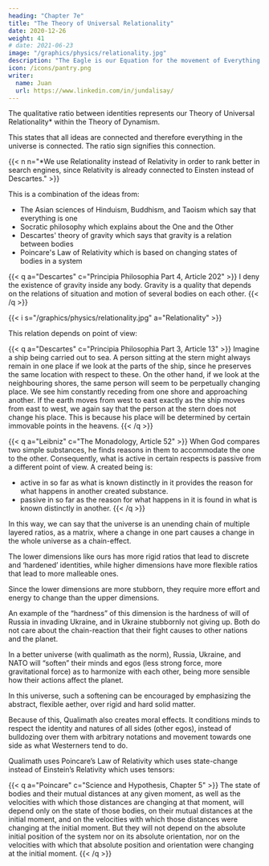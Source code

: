```yaml
---
heading: "Chapter 7e"
title: "The Theory of Universal Relationality"
date: 2020-12-26
weight: 41
# date: 2021-06-23
image: "/graphics/physics/relationality.jpg"
description: "The Eagle is our Equation for the movement of Everything in the physical dimension"
icon: /icons/pantry.png
writer:
  name: Juan
  url: https://www.linkedin.com/in/jundalisay/
---
```




The qualitative ratio between identities represents our Theory of Universal Relationality* within the Theory of Dynamism. 

This states that all ideas are connected and therefore everything in the universe is connected. The ratio sign signifies this connection.

{{< n n="*We use Relationality instead of Relativity in order to rank better in search engines, since Relativity is already connected to Einsten instead of Descartes." >}}


This is a combination of the ideas from:
- The Asian sciences of Hinduism, Buddhism, and Taoism which say that everything is one
- Socratic philosophy which explains about the One and the Other
- Descartes' theory of gravity which says that gravity is a relation between bodies
- Poincare's Law of Relativity which is based on changing states of bodies in a system



{{< q a="Descartes" c="Principia Philosophia Part 4, Article 202" >}}
I deny the existence of gravity inside any body. Gravity is a quality that depends on the relations of situation and motion of several bodies on each other.
{{< /q >}}


{{< i s="/graphics/physics/relationality.jpg" a="Relationality" >}}

This relation depends on point of view:

{{< q a="Descartes" c="Principia Philosophia Part 3, Article 13" >}}
Imagine a ship being carried out to sea. A person sitting at the stern might always remain in one place if we look at the parts of the ship, since he preserves the same location with respect to these. On the other hand, if we look at the neighbouring shores, the same person will seem to be perpetually changing place. We see him constantly receding from one shore and approaching another. If the earth moves from west to east exactly as the ship moves from east to west, we again say that the person at the stern does not change his place. This is because his place will be determined by certain immovable points in the heavens. 
{{< /q >}}



{{< q a="Leibniz" c="The Monadology, Article 52" >}}
When God compares two simple substances, he finds reasons in them to accommodate the one to the other. Consequently, what is active in certain respects is passive from a different point of view. A created being is:
- active in so far as what is known distinctly in it provides the reason for what happens in another created substance.
- passive in so far as the reason for what happens in it is found in what is known distinctly in another.
{{< /q >}}



In this way, we can say that the universe is an unending chain of multiple layered ratios, as a matrix, where a change in one part causes a change in the whole universe as a chain-effect.

The lower dimensions like ours has more rigid ratios that lead to discrete and ‘hardened’ identities, while higher dimensions have more flexible ratios that lead to more malleable ones. 

Since the lower dimensions are more stubborn, they require more effort and energy to change than the upper dimensions.

An example of the “hardness” of this dimension is the hardness of will of Russia in invading Ukraine, and in Ukraine stubbornly not giving up. Both do not care about the chain-reaction that their fight causes to other nations and the planet. 

In a better universe (with qualimath as the norm), Russia, Ukraine, and NATO will “soften” their minds and egos (less strong force, more gravitational force) as to harmonize with each other, being more sensible how their actions affect the planet.

In this universe, such a softening can be encouraged by emphasizing the abstract, flexible aether, over rigid and hard solid matter. 

Because of this, Qualimath also creates moral effects. It conditions minds to respect the identity and natures of all sides (other egos), instead of bulldozing over them with arbitrary notations and movement towards one side as what Westerners tend to do. 

Qualimath uses Poincare’s Law of Relativity which uses state-change instead of Einstein’s Relativity which uses tensors:


{{< q a="Poincare" c="Science and Hypothesis, Chapter 5" >}}
The state of bodies and their mutual distances at any given moment, as well as the velocities with which those distances are changing at that moment, will depend only on the state of those bodies, on their mutual distances at the initial moment, and on the velocities with which those distances were changing at the initial moment. But they will not depend on the absolute initial position of the system nor on its absolute orientation, nor on the velocities with which that absolute position and orientation were changing at the initial moment.
{{< /q >}}
